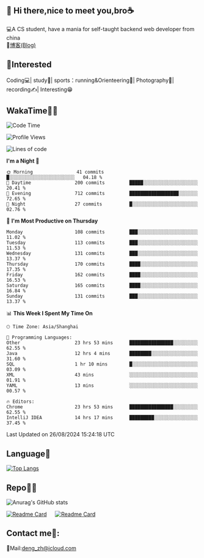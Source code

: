 👋 Hi there,nice to meet you,bro☕
---
💻A CS student, have a mania for self-taught backend web developer from china   
📌[博客(Blog)](https://github.com/HealUP/MyBlog)

 <!-- waka-box start -->
 <!-- waka-box end -->
 
🧲**Interested**
--
Coding💻| study📖| sports：running&Orienteering🏃‍| Photography📸| recording✍️| Interesting😁

WakaTime👨‍💻
---
<!--START_SECTION:waka-->
![Code Time](http://img.shields.io/badge/Code%20Time-1%2C731%20hrs%2022%20mins-blue)

![Profile Views](http://img.shields.io/badge/Profile%20Views-2-blue)

![Lines of code](https://img.shields.io/badge/From%20Hello%20World%20I%27ve%20Written-205.0%20thousand%20lines%20of%20code-blue)

**I'm a Night 🦉** 

```text
🌞 Morning                41 commits          █░░░░░░░░░░░░░░░░░░░░░░░░   04.18 % 
🌆 Daytime                200 commits         █████░░░░░░░░░░░░░░░░░░░░   20.41 % 
🌃 Evening                712 commits         ██████████████████░░░░░░░   72.65 % 
🌙 Night                  27 commits          █░░░░░░░░░░░░░░░░░░░░░░░░   02.76 % 
```
📅 **I'm Most Productive on Thursday** 

```text
Monday                   108 commits         ███░░░░░░░░░░░░░░░░░░░░░░   11.02 % 
Tuesday                  113 commits         ███░░░░░░░░░░░░░░░░░░░░░░   11.53 % 
Wednesday                131 commits         ███░░░░░░░░░░░░░░░░░░░░░░   13.37 % 
Thursday                 170 commits         ████░░░░░░░░░░░░░░░░░░░░░   17.35 % 
Friday                   162 commits         ████░░░░░░░░░░░░░░░░░░░░░   16.53 % 
Saturday                 165 commits         ████░░░░░░░░░░░░░░░░░░░░░   16.84 % 
Sunday                   131 commits         ███░░░░░░░░░░░░░░░░░░░░░░   13.37 % 
```


📊 **This Week I Spent My Time On** 

```text
🕑︎ Time Zone: Asia/Shanghai

💬 Programming Languages: 
Other                    23 hrs 53 mins      ████████████████░░░░░░░░░   62.55 % 
Java                     12 hrs 4 mins       ████████░░░░░░░░░░░░░░░░░   31.60 % 
SQL                      1 hr 10 mins        █░░░░░░░░░░░░░░░░░░░░░░░░   03.09 % 
XML                      43 mins             ░░░░░░░░░░░░░░░░░░░░░░░░░   01.91 % 
YAML                     13 mins             ░░░░░░░░░░░░░░░░░░░░░░░░░   00.57 % 

🔥 Editors: 
Chrome                   23 hrs 53 mins      ████████████████░░░░░░░░░   62.55 % 
IntelliJ IDEA            14 hrs 17 mins      █████████░░░░░░░░░░░░░░░░   37.45 % 
```


 Last Updated on 26/08/2024 15:24:18 UTC
<!--END_SECTION:waka-->

Language🚀
---
[![Top Langs](https://github-readme-stats.vercel.app/api/top-langs/?username=HealUP&layout=compact&hide_border=true)](https://github.com/HealUP)

Repo🧑‍💻
---
![Anurag's GitHub stats](https://github-readme-stats.vercel.app/api?username=HealUP&count_private=true&show_icons=true&theme=gruvbox&hide_border=true) 

[![Readme Card](https://github-readme-stats.vercel.app/api/pin/?username=HealUP&repo=InternetEy&theme=transparent)](https://github.com/HealUP/InternetEy) &emsp;
[![Readme Card](https://github-readme-stats.vercel.app/api/pin/?username=HealUP&repo=CampusExperience&theme=transparent)](https://github.com/HealUP/CampusExperience)


Contact me📱:
---
📮Mail:deng_zh@icloud.com  
